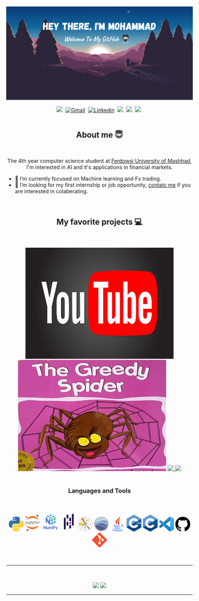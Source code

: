 <p>
    <img w src="https://github.com/afsharino/afsharino/raw/main/images/banners/readme_banner.png" />
</p>

<p align="center">
<a href="https://t.me/afsharino"><img src="https://img.shields.io/badge/Telegram-2CA5E0?style=flat&logo=telegram&logoColor=white alt="Telegram" /></a>&nbsp;
<a href="mailto:mohammadafshari.fum.ac.ir@gmail.com"><img src="https://img.shields.io/badge/Gmail-D14836?style=flat&logo=gmail&logoColor=white" alt="Gmail" /></a>&nbsp;
<a href="https://www.linkedin.com/in/afsharino?lipi=urn%3Ali%3Apage%3Ad_flagship3_profile_view_base_contact_details%3B1aMkcKXtRjCK27sjKAFWDQ%3D%3D"><img src="https://img.shields.io/badge/linkedin-%230077B5.svg?style=flat&logo=linkedin&logoColor=white" alt="Linkedin" /></a>&nbsp;
<a href="https://www.instagram.com/lmohammadafsharil/"><img src="https://img.shields.io/badge/-Instagram-purple?style=flat&logo=Instagram&logoColor=white alt="Instagram" /></a>&nbsp;
<a href="https://medium.com/@mohammadafshari"><img src="https://github.com/Rishit-dagli/Rishit-dagli/blob/master/badges/medium.svg" /></a>&nbsp;
<a href="https://www.kaggle.com/mohammadafshari"><img src="https://img.shields.io/badge/Kaggle-20BEFF?style=flat&logo=Kaggle&logoColor=white" /></a>&nbsp;
<br />
<br />
<h2 align="center">About me 😇</h2>
</p>
<br />

<p align="center">The 4th year computer science student at <a href= "https://um.ac.ir/#">Ferdowsi University of Mashhad</a>, I'm interested in AI and it's applications in financial markets.

- 🌱 I’m currently focused on Machine learning and Fx trading.
- 🔭 I’m looking for my first internship or job opportunity, [contatc me](https://t.me/afsharino) if you are interested in colaberating.
</p>
<br />

<h2 align="center">My favorite projects 💻</h2>
<br />

<p align="center">
  <img width="400" height="300" src="https://github.com/afsharino/B.SC-Students/raw/main/images/youtube.jpg" />
  <img width="400" height="300" src="https://raw.githubusercontent.com/afsharino/B.SC-Students/main/images/greedy-spider.jpg" />
  
 <a href="https://github.com/afsharino/Youtube-Data-Analysis">
  <img align="" src="https://github-readme-stats-sigma-five.vercel.app/api/pin/?username=afsharino&repo=Youtube-Data-Analysis&theme=tokyonight" />
</a>
  
  <a href="https://github.com/afsharino/B.SC-Students/tree/main/01.%20Introduction%20To%20Programming/Greedy-Spider">
  <img align="" src="https://github-readme-stats-sigma-five.vercel.app/api/pin/?username=afsharino&repo=B.SC-Students&theme=tokyonight" />
</a>
  

<br />
<br />
<p>
<h3 align="center"> Languages and Tools</h3>
</p>
<br />
<p align="center">
<!--
<a href="https://www.w3.org/html/" target="_blank"> <img src="https://raw.githubusercontent.com/devicons/devicon/master/icons/html5/html5-original-wordmark.svg" alt="html5" width="40" height="40"/> </a>
<a href="https://www.w3schools.com/css/" target="_blank"> <img src="https://raw.githubusercontent.com/devicons/devicon/master/icons/css3/css3-original-wordmark.svg" alt="css3" width="40" height="40"/> </a>
<a href="https://developer.mozilla.org/en-US/docs/Web/JavaScript" target="_blank"> <img src="https://raw.githubusercontent.com/devicons/devicon/master/icons/javascript/javascript-original.svg" alt="javascript" width="40" height="40"/> </a>
<a href="https://reactjs.org/" target="_blank"> <img src="https://raw.githubusercontent.com/github/explore/80688e429a7d4ef2fca1e82350fe8e3517d3494d/topics/react/react.png" alt="react" width="40" height="40"/> </a>
-->

<img alt="Python" width="40px" src="https://github.com/afsharino/afsharino/raw/main/images/logos/Python-logo.png" />
<img alt="Jupyter" width="40px" src="https://github.com/afsharino/afsharino/raw/main/images/logos/Jupyter_logo.png" />
<img alt="numpy" width="50px" src="https://github.com/afsharino/afsharino/raw/main/images/logos/numpy_Logo.png" />
<img alt="pandas" width="40px" src="https://github.com/afsharino/afsharino/raw/main/images/logos/pandas_Logo.png" />
<img alt="matplotlib" width="40px" src="https://github.com/afsharino/afsharino/raw/main/images/logos/matplot_Logo.png" />
<img alt="seaborn" width="40px" src="https://github.com/afsharino/afsharino/raw/main/images/logos/seaborn_Logo.png" />
<img alt="java" width="40px" src="https://github.com/afsharino/afsharino/raw/main/images/logos/Java-logo.png" />
<img alt="cpp" width="40px" src="https://github.com/afsharino/afsharino/raw/main/images/logos/C%2B%2B_Logo.png" />
<img alt="c" width="40px" src="https://github.com/afsharino/afsharino/raw/main/images/logos/C_Logo.png" />
<img alt="vscode" width="40px" src="https://github.com/afsharino/afsharino/raw/main/images/logos/vscode_Logo.png" />
<img alt="GitHub" width="40px" src="https://github.com/afsharino/afsharino/raw/main/images/logos/github_Logo.png" />
<img alt="Git" width="40px" src="https://github.com/afsharino/afsharino/raw/main/images/logos/Git-Icon-1788C.png" />
   </p>
<br />

---

<br />
<p align="center">
<img src="https://github-readme-stats-sigma-five.vercel.app/api?username=afsharino&theme=jolly&show_icons=true" width="410"/>
<img src="https://github-readme-stats-sigma-five.vercel.app/api/top-langs/?username=afsharino&layout=compact&theme=jolly" width="400" />
</p>

---

<!--
**afsharino/afsharino** is a ✨ _special_ ✨ repository because its `README.md` (this file) appears on your GitHub profile.

Here are some ideas to get you started:

- 🔭 I’m currently working on ...
- 🌱 I’m currently learning ...
- 👯 I’m looking to collaborate on ...
- 🤔 I’m looking for help with ...
- 💬 Ask me about ...
- 📫 How to reach me: ...
- 😄 Pronouns: ...
- ⚡ Fun fact: ...
-->
